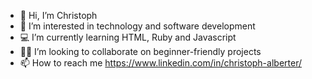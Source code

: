 - 👋 Hi, I’m Christoph
- 👀 I’m interested in technology and software development
- 💻 I’m currently learning HTML, Ruby and Javascript
- 🤝🏻 I’m looking to collaborate on beginner-friendly projects
- 📫 How to reach me https://www.linkedin.com/in/christoph-alberter/

<!---
christophalberter/christophalberter is a ✨ special ✨ repository because its `README.md` (this file) appears on your GitHub profile.
You can click the Preview link to take a look at your changes.
--->
